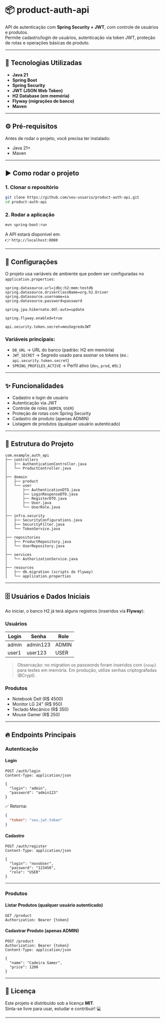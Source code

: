 # 📦 product-auth-api

API de autenticação com **Spring Security + JWT**, com controle de usuários e produtos.  
Permite cadastro/login de usuários, autenticação via token JWT, proteção de rotas e operações básicas de produto.

---

## 🚀 Tecnologias Utilizadas
- **Java 21**
- **Spring Boot**
- **Spring Security**
- **JWT (JSON Web Token)**
- **H2 Database (em memória)**
- **Flyway (migrações de banco)**
- **Maven**

---

## ⚙️ Pré-requisitos
Antes de rodar o projeto, você precisa ter instalado:
- Java 21+
- Maven

---

## ▶️ Como rodar o projeto

### 1. Clonar o repositório
```bash
git clone https://github.com/seu-usuario/product-auth-api.git
cd product-auth-api
```

### 2. Rodar a aplicação
```bash
mvn spring-boot:run
```

A API estará disponível em:  
👉 `http://localhost:8080`

---

## 🔑 Configurações
O projeto usa variáveis de ambiente que podem ser configuradas no `application.properties`:

```properties
spring.datasource.url=jdbc:h2:mem:testdb
spring.datasource.driverClassName=org.h2.Driver
spring.datasource.username=sa
spring.datasource.password=password

spring.jpa.hibernate.ddl-auto=update

spring.flyway.enabled=true

api.security.token.secret=meuSegredoJWT
```

### Variáveis principais:
- `DB_URL` → URL do banco (padrão: H2 em memória)  
- `JWT_SECRET` → Segredo usado para assinar os tokens (ex.: `api.security.token.secret`)  
- `SPRING_PROFILES_ACTIVE` → Perfil ativo (`dev`, `prod`, etc.)

---

## ✨ Funcionalidades
- Cadastro e login de usuário  
- Autenticação via JWT  
- Controle de roles (`ADMIN`, `USER`)  
- Proteção de rotas com Spring Security  
- Cadastro de produto (apenas ADMIN)  
- Listagem de produtos (qualquer usuário autenticado)

---

## 📂 Estrutura do Projeto
```
com.example.auth_api
├── controllers
│   ├── AuthenticationController.java
│   └── ProductController.java
│
├── domain
│   ├── product
│   └── user
│       ├── AuthenticationDTO.java
│       ├── LoginResponseDTO.java
│       ├── RegisterDTO.java
│       ├── User.java
│       └── UserRole.java
│
├── infra.security
│   ├── SecurityConfigurations.java
│   ├── SecurityFilter.java
│   └── TokenService.java
│
├── repositories
│   ├── ProductRepository.java
│   └── UserRepository.java
│
├── services
│   └── AuthorizationService.java
│
├── resources
│   ├── db.migration (scripts do Flyway)
│   └── application.properties
```

---

## 🗄️ Usuários e Dados Iniciais
Ao iniciar, o banco H2 já terá alguns registros (inseridos via **Flyway**):

### Usuários
| Login  | Senha     | Role  |
|--------|-----------|-------|
| admin  | admin123  | ADMIN |
| user1  | user123   | USER  |

> Observação: no migration os passwords foram inseridos com `{noop}` para testes em memória. Em produção, utilize senhas criptografadas (BCrypt).

### Produtos
- Notebook Dell (R$ 4500)  
- Monitor LG 24" (R$ 950)  
- Teclado Mecânico (R$ 350)  
- Mouse Gamer (R$ 250)  

---

## 🔥 Endpoints Principais

### Autenticação
#### Login
```http
POST /auth/login
Content-Type: application/json

{
  "login": "admin",
  "password": "admin123"
}
```
✅ Retorna:
```json
{
  "token": "seu.jwt.token"
}
```

#### Cadastro
```http
POST /auth/register
Content-Type: application/json

{
  "login": "novoUser",
  "password": "123456",
  "role": "USER"
}
```

---

### Produtos
#### Listar Produtos (qualquer usuário autenticado)
```http
GET /product
Authorization: Bearer {token}
```

#### Cadastrar Produto (apenas ADMIN)
```http
POST /product
Authorization: Bearer {token}
Content-Type: application/json

{
  "name": "Cadeira Gamer",
  "price": 1200
}
```

---

## 📜 Licença
Este projeto é distribuído sob a licença **MIT**.  
Sinta-se livre para usar, estudar e contribuir! 💻

---
